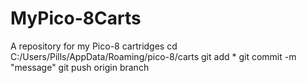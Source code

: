 # MyPico-8Carts
A repository for my Pico-8 cartridges
cd C:/Users/Pills/AppData/Roaming/pico-8/carts
git add *
git commit -m "message"
git push origin branch
